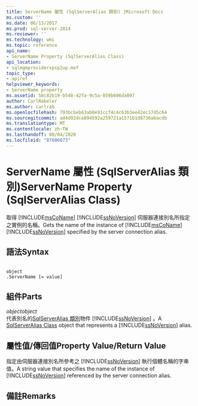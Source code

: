 ```yaml
---
title: ServerName 屬性 (SqlServerAlias 類別) |Microsoft Docs
ms.custom: ''
ms.date: 06/13/2017
ms.prod: sql-server-2014
ms.reviewer: ''
ms.technology: wmi
ms.topic: reference
api_name:
- ServerName Property (SqlServerAlias Class)
api_location:
- sqlmgmproviderxpsp2up.mof
topic_type:
- apiref
helpviewer_keywords:
- ServerName property
ms.assetid: 58c82b19-b548-42fa-9c5a-059b606da097
author: CarlRabeler
ms.author: carlrab
ms.openlocfilehash: 793bcbeb63ab0e91ccf4c4c63b3ee42ec17d5c64
ms.sourcegitcommit: ad4d92dce894592a259721a1571b1d8736abacdb
ms.translationtype: MT
ms.contentlocale: zh-TW
ms.lasthandoff: 08/04/2020
ms.locfileid: "87606673"
---
```

# <a name="servername-property-sqlserveralias-class"></a><span data-ttu-id="e2d9d-102">ServerName 屬性 (SqlServerAlias 類別)</span><span class="sxs-lookup"><span data-stu-id="e2d9d-102">ServerName Property (SqlServerAlias Class)</span></span>
  <span data-ttu-id="e2d9d-103">取得 [!INCLUDE[msCoName](../../../includes/msconame-md.md)] [!INCLUDE[ssNoVersion](../../../includes/ssnoversion-md.md)] 伺服器連接別名所指定之實例的名稱。</span><span class="sxs-lookup"><span data-stu-id="e2d9d-103">Gets the name of the instance of [!INCLUDE[msCoName](../../../includes/msconame-md.md)] [!INCLUDE[ssNoVersion](../../../includes/ssnoversion-md.md)] specified by the server connection alias.</span></span>  
  
## <a name="syntax"></a><span data-ttu-id="e2d9d-104">語法</span><span class="sxs-lookup"><span data-stu-id="e2d9d-104">Syntax</span></span>  
  
```  
  
object  
.ServerName [= value]  
```  
  
## <a name="parts"></a><span data-ttu-id="e2d9d-105">組件</span><span class="sxs-lookup"><span data-stu-id="e2d9d-105">Parts</span></span>  
 <span data-ttu-id="e2d9d-106">*object*</span><span class="sxs-lookup"><span data-stu-id="e2d9d-106">*object*</span></span>  
 <span data-ttu-id="e2d9d-107">代表別名的[SqlServerAlias 類別](sqlserveralias-class.md)物件 [!INCLUDE[ssNoVersion](../../../includes/ssnoversion-md.md)] 。</span><span class="sxs-lookup"><span data-stu-id="e2d9d-107">A [SqlServerAlias Class](sqlserveralias-class.md) object that represents a [!INCLUDE[ssNoVersion](../../../includes/ssnoversion-md.md)] alias.</span></span>  
  
## <a name="property-valuereturn-value"></a><span data-ttu-id="e2d9d-108">屬性值/傳回值</span><span class="sxs-lookup"><span data-stu-id="e2d9d-108">Property Value/Return Value</span></span>  
 <span data-ttu-id="e2d9d-109">指定由伺服器連接別名所參考之 [!INCLUDE[ssNoVersion](../../../includes/ssnoversion-md.md)] 執行個體名稱的字串值。</span><span class="sxs-lookup"><span data-stu-id="e2d9d-109">A string value that specifies the name of the instance of [!INCLUDE[ssNoVersion](../../../includes/ssnoversion-md.md)] referenced by the server connection alias.</span></span>  
  
## <a name="remarks"></a><span data-ttu-id="e2d9d-110">備註</span><span class="sxs-lookup"><span data-stu-id="e2d9d-110">Remarks</span></span>  
  
